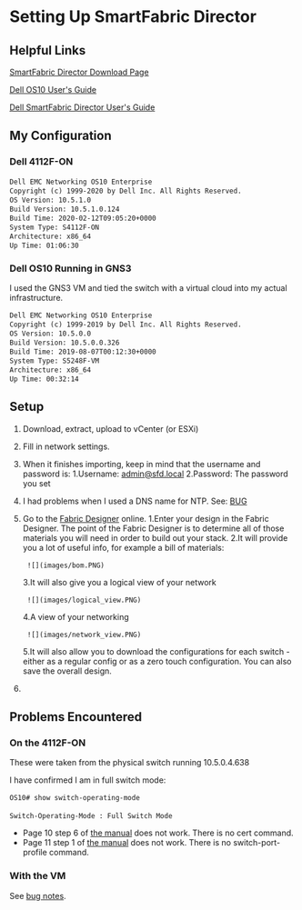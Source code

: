 # Setting Up SmartFabric Director

## Helpful Links

[SmartFabric Director Download Page](https://www.force10networks.com/CSPortal20/Software/SmartFabric.aspx)

[Dell OS10 User's Guide](https://topics-cdn.dell.com/pdf/smartfabric-os10-5-0_en-us.pdf)

[Dell SmartFabric Director User's Guide](https://topics-cdn.dell.com/pdf/smart-fabric-director_users-guide10_en-us.pdf)

## My Configuration

### Dell 4112F-ON

    Dell EMC Networking OS10 Enterprise
    Copyright (c) 1999-2020 by Dell Inc. All Rights Reserved.
    OS Version: 10.5.1.0
    Build Version: 10.5.1.0.124
    Build Time: 2020-02-12T09:05:20+0000
    System Type: S4112F-ON
    Architecture: x86_64
    Up Time: 01:06:30

### Dell OS10 Running in GNS3

I used the GNS3 VM and tied the switch with a virtual cloud into my actual infrastructure.

    Dell EMC Networking OS10 Enterprise
    Copyright (c) 1999-2019 by Dell Inc. All Rights Reserved.
    OS Version: 10.5.0.0
    Build Version: 10.5.0.0.326
    Build Time: 2019-08-07T00:12:30+0000
    System Type: S5248F-VM
    Architecture: x86_64
    Up Time: 00:32:14

## Setup

1. Download, extract, upload to vCenter (or ESXi)
2. Fill in network settings.
3. When it finishes importing, keep in mind that the username and password is:
      1.Username: admin@sfd.local
      2.Password: The password you set
4. I had problems when I used a DNS name for NTP. See: [BUG](./BUG.md)
5. Go to the [Fabric Designer](https://fdc.emc.com/#!/network-fabric) online.
      1.Enter your design in the Fabric Designer. The point of the Fabric Designer is to determine all of those materials you will need in order to build out your stack.
      2.It will provide you a lot of useful info, for example a bill of materials:

        ![](images/bom.PNG)

      3.It will also give you a logical view of your network

        ![](images/logical_view.PNG)

      4.A view of your networking

        ![](images/network_view.PNG)

      5.It will also allow you to download the configurations for each switch - either as a regular config or as a zero touch configuration. You can also save the overall design.
6. 

## Problems Encountered

### On the 4112F-ON

These were taken from the physical switch running 10.5.0.4.638

I have confirmed I am in full switch mode:

    OS10# show switch-operating-mode

    Switch-Operating-Mode : Full Switch Mode

- Page 10 step 6 of [the manual](https://downloads.dell.com/manuals/all-products/esuprt_networking_int/esuprt_networking_mgmt_software/smart-fabric-director_users-guide_en-us.pdf) does not work. There is no cert command.
- Page 11 step 1 of [the manual](https://downloads.dell.com/manuals/all-products/esuprt_networking_int/esuprt_networking_mgmt_software/smart-fabric-director_users-guide_en-us.pdf) does not work. There is no switch-port-profile command.

### With the VM

See [bug notes](./BUG.md).